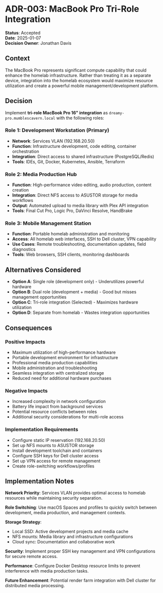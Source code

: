 # ADR-003: MacBook Pro Tri-Role Integration

**Status**: Accepted  
**Date**: 2025-01-07  
**Decision Owner**: Jonathan Davis

## Context

The MacBook Pro represents significant compute capability that could enhance the homelab infrastructure. Rather than treating it as a separate device, integration into the homelab ecosystem would maximize resource utilization and create a powerful mobile management/development platform.

## Decision

Implement **tri-role MacBook Pro 16" integration** as `dreamy-pro.mumblescavern.local` with the following roles:

### Role 1: Development Workstation (Primary)
- **Network**: Services VLAN (192.168.20.50)
- **Function**: Infrastructure development, code editing, container orchestration
- **Integration**: Direct access to shared infrastructure (PostgreSQL/Redis)
- **Tools**: IDEs, Git, Docker, Kubernetes, Ansible, Terraform

### Role 2: Media Production Hub
- **Function**: High-performance video editing, audio production, content creation
- **Integration**: Direct NFS access to ASUSTOR storage for media workflows
- **Output**: Automated upload to media library with Plex API integration
- **Tools**: Final Cut Pro, Logic Pro, DaVinci Resolve, HandBrake

### Role 3: Mobile Management Station  
- **Function**: Portable homelab administration and monitoring
- **Access**: All homelab web interfaces, SSH to Dell cluster, VPN capability
- **Use Cases**: Remote troubleshooting, documentation updates, field diagnostics
- **Tools**: Web browsers, SSH clients, monitoring dashboards

## Alternatives Considered

- **Option A**: Single role (development only) - Underutilizes powerful hardware
- **Option B**: Dual role (development + media) - Good but misses management opportunities  
- **Option C**: Tri-role integration (Selected) - Maximizes hardware utilization
- **Option D**: Separate from homelab - Wastes integration opportunities

## Consequences

### Positive Impacts
- Maximum utilization of high-performance hardware
- Portable development environment for infrastructure
- Professional media production capabilities
- Mobile administration and troubleshooting
- Seamless integration with centralized storage
- Reduced need for additional hardware purchases

### Negative Impacts
- Increased complexity in network configuration
- Battery life impact from background services
- Potential resource conflicts between roles
- Additional security considerations for multi-role access

### Implementation Requirements
- Configure static IP reservation (192.168.20.50)
- Set up NFS mounts to ASUSTOR storage
- Install development toolchain and containers
- Configure SSH keys for Dell cluster access
- Set up VPN access for remote management
- Create role-switching workflows/profiles

## Implementation Notes

**Network Priority**: Services VLAN provides optimal access to homelab resources while maintaining security separation.

**Role Switching**: Use macOS Spaces and profiles to quickly switch between development, media production, and management contexts.

**Storage Strategy**: 
- Local SSD: Active development projects and media cache
- NFS mounts: Media library and infrastructure configurations  
- Cloud sync: Documentation and collaborative work

**Security**: Implement proper SSH key management and VPN configurations for secure remote access.

**Performance**: Configure Docker Desktop resource limits to prevent interference with media production tasks.

**Future Enhancement**: Potential render farm integration with Dell cluster for distributed media processing.